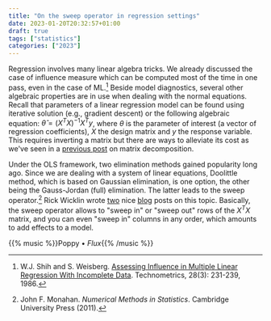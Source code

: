```yaml
---
title: "On the sweep operator in regression settings"
date: 2023-01-20T20:32:57+01:00
draft: true
tags: ["statistics"]
categories: ["2023"]
---
```


Regression involves many linear algebra tricks. We already discussed the case of influence measure which can be computed most of the time in one pass, even in the case of ML.[^1] Beside model diagnostics, several other algebraic properties are in use when dealing with the normal equations. Recall that parameters of a linear regression model can be found using iterative solution (e.g., gradient descent) or the following algebraic equation: $\hat\theta =(X^TX)^{-1}X^Ty$, where $\theta$ is the parameter of interest (a vector of regression coefficients), $X$ the design matrix and $y$ the response variable. This requires inverting a matrix but there are ways to alleviate its cost as we've seen in a [previous post](/post/lisp-qr-regression/) on matrix decomposition.

Under the OLS framework, two elimination methods gained popularity long ago. Since we are dealing with a system of linear equations, Doolittle method, which is based on Gaussian elimination, is one option, the other being the Gauss-Jordan (full) elimination. The latter leads to the sweep operator.[^2] Rick Wicklin wrote [two](https://blogs.sas.com/content/iml/2018/04/18/sweep-operator-sas.html) nice [blog](https://blogs.sas.com/content/iml/2021/08/11/sweep-operator-ls-regression.html) posts on this topic. Basically, the sweep operator allows to "sweep in" or "sweep out" rows of the $X^TX$ matrix, and you can even "sweep in" columns in any order, which amounts to add effects to a model.

{{% music %}}Poppy • _Flux_{{% /music %}}

[^1]: W.J. Shih and S. Weisberg. [Assessing Influence in Multiple Linear Regression With Incomplete Data](/pub/v2803231.pdf). Technometrics, 28(3): 231-239, 1986.
[^2]: John F. Monahan. _Numerical Methods in Statistics_. Cambridge University Press (2011).
